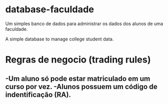 # database-faculdade
Um simples banco de dados para administrar os dados dos alunos de uma faculdade.

A simple database to manage college student data.

# Regras de negocio (trading rules)
-Um aluno só pode estar matriculado em um curso por vez.
-Alunos possuem um código de indentificação (RA).
-
